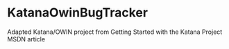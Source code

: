 KatanaOwinBugTracker
====================

Adapted Katana/OWIN project from Getting Started with the Katana Project MSDN article

